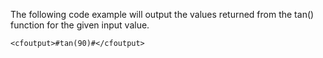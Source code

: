 The following code example will output the values returned from the tan() function for the given input value.

```lucee+trycf
<cfoutput>#tan(90)#</cfoutput>

```